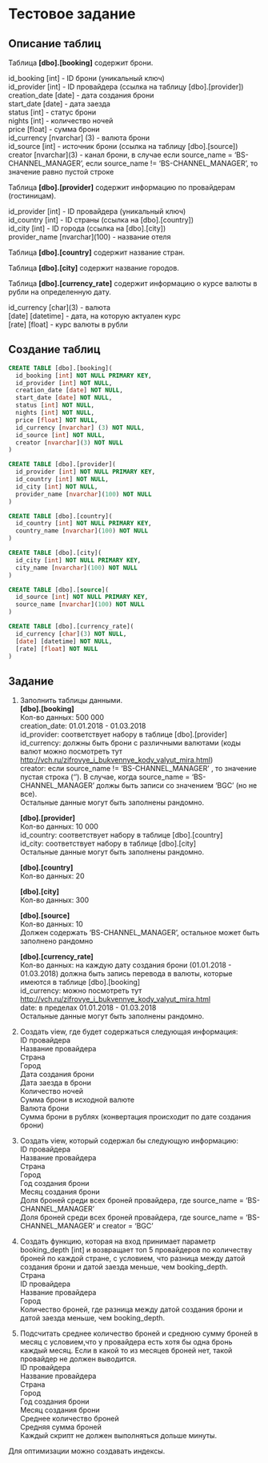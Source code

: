 # Тестовое задание

## Описание таблиц

Таблица **[dbo].[booking]** содержит брони.

  id_booking [int]  - ID брони (уникальный ключ)  
  id_provider [int] - ID провайдера (ссылка на таблицу [dbo].[provider])  
  creation_date [date] - дата создания брони  
  start_date [date] - дата заезда  
  status [int] - статус брони  
  nights [int] - количество ночей  
  price [float] - сумма брони  
  id_currency [nvarchar] (3) - валюта брони   
  id_source [int] - источник брони (ссылка на таблицу [dbo].[source])  
  creator \[nvarchar\](3) - канал брони, в случае если source_name = ‘BS-CHANNEL_MANAGER’, если source_name != ‘BS-CHANNEL_MANAGER’, то значение равно пустой строке
  
Таблица **[dbo].[provider]** содержит информацию по провайдерам (гостиницам).  
  
  id_provider [int] - ID провайдера (уникальный ключ)  
  id_country [int] - ID страны (ссылка на [dbo].[country])  
  id_city [int] - ID города (ссылка на [dbo].[city])  
  provider_name \[nvarchar\](100) - название отеля

Таблица **[dbo].[country]** содержит название стран.

Таблица **[dbo].[city]** содержит название городов.

Таблица **[dbo].[currency_rate]** содержит информацию о курсе валюты в рубли на определенную дату.

  id_currency \[char\](3) - валюта  
  [date] [datetime] - дата, на которую актуален курс  
  [rate] [float] - курс валюты в рубли

## Создание таблиц

```sql
CREATE TABLE [dbo].[booking](  
  id_booking [int] NOT NULL PRIMARY KEY,  
  id_provider [int] NOT NULL,  
  creation_date [date] NOT NULL,  
  start_date [date] NOT NULL,  
  status [int] NOT NULL,  
  nights [int] NOT NULL,  
  price [float] NOT NULL,  
  id_currency [nvarchar] (3) NOT NULL,  
  id_source [int] NOT NULL,  
  creator [nvarchar](3) NOT NULL  
)
```
```sql
CREATE TABLE [dbo].[provider](  
  id_provider [int] NOT NULL PRIMARY KEY,  
  id_country [int] NOT NULL,  
  id_city [int] NOT NULL,  
  provider_name [nvarchar](100) NOT NULL  
)
```
```sql
CREATE TABLE [dbo].[country](  
  id_country [int] NOT NULL PRIMARY KEY,  
  country_name [nvarchar](100) NOT NULL  
)
```
```sql
CREATE TABLE [dbo].[city](  
  id_city [int] NOT NULL PRIMARY KEY,  
  city_name [nvarchar](100) NOT NULL  
)
```
```sql
CREATE TABLE [dbo].[source](  
  id_source [int] NOT NULL PRIMARY KEY,  
  source_name [nvarchar](100) NOT NULL  
)
```
```sql
CREATE TABLE [dbo].[currency_rate](  
  id_currency [char](3) NOT NULL,  
  [date] [datetime] NOT NULL,  
  [rate] [float] NOT NULL  
)
```

## Задание

1. Заполнить таблицы данными.  
**[dbo].[booking]**  
Кол-во данных: 500 000  
creation_date: 01.01.2018 - 01.03.2018  
id_provider: соответствует набору в таблице [dbo].[provider]  
id_currency: должны быть брони с различными валютами (коды валют можно посмотреть тут <http://vch.ru/zifrovye_i_bukvennye_kody_valyut_mira.html>)  
creator:  если source_name != ‘BS-CHANNEL_MANAGER’ , то значение пустая строка (‘’). В случае, когда source_name = ‘BS-CHANNEL_MANAGER’ должы быть записи со значением ‘BGC’ (но не все).  
Остальные данные могут быть заполнены рандомно.

   **[dbo].[provider]**  
Кол-во данных: 10 000  
id_country: соответствует набору в таблице [dbo].[country]  
id_city: соответствует набору в таблице [dbo].[city]  
Остальные данные могут быть заполнены рандомно.

   **[dbo].[country]**  
Кол-во данных: 20

   **[dbo].[city]**  
Кол-во данных: 300

   **[dbo].[source]**  
Кол-во данных: 10  
Должен содержать ‘BS-CHANNEL_MANAGER’, остальное может быть заполнено рандомно

   **[dbo].[currency_rate]**  
Кол-во данных: на каждую дату создания брони (01.01.2018 - 01.03.2018) должна быть запись перевода в валюты, которые имеются в таблице [dbo].[booking]  
id_currency: можно посмотреть тут <http://vch.ru/zifrovye_i_bukvennye_kody_valyut_mira.html>  
date: в пределах 01.01.2018 - 01.03.2018  
Остальные данные могут быть заполнены рандомно.

1. Создать view, где будет содержаться следующая информация:  
ID провайдера  
Название провайдера  
Страна  
Город  
Дата создания брони  
Дата заезда в брони  
Количество ночей  
Сумма брони в исходной валюте  
Валюта брони  
Сумма брони в рублях (конвертация происходит по дате создания брони)

1. Создать view, который содержал бы следующую информацию:  
ID провайдера  
Название провайдера  
Страна  
Город  
Год создания брони  
Месяц создания брони  
Доля броней среди всех броней провайдера, где source_name =  ‘BS-CHANNEL_MANAGER’  
Доля броней среди всех броней провайдера, где source_name =  ‘BS-CHANNEL_MANAGER’ и creator = ‘BGC’  

1. Создать функцию, которая на вход принимает параметр booking_depth [int] и возвращает топ 5 провайдеров по количеству броней по каждой стране, с условием, что разница между датой создания брони и датой заезда меньше, чем booking_depth.  
Страна  
ID провайдера  
Название провайдера  
Город  
Количество броней, где разница между датой создания брони и датой заезда меньше, чем booking_depth.  

1. Подсчитать среднее количество броней и среднюю сумму броней в месяц с условием,что у провайдера есть хотя бы одна бронь каждый месяц. Если в какой то из месяцев броней нет, такой провайдер не должен выводится.  
ID провайдера  
Название провайдера  
Страна  
Город  
Год создания брони  
Месяц создания брони  
Среднее количество броней  
Средняя сумма броней  
Каждый скрипт не должен выполняться дольше минуты.  

Для оптимизации можно создавать индексы.
